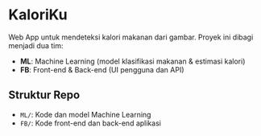 # KaloriKu

Web App untuk mendeteksi kalori makanan dari gambar. Proyek ini dibagi menjadi dua tim:
- **ML**: Machine Learning (model klasifikasi makanan & estimasi kalori)
- **FB**: Front-end & Back-end (UI pengguna dan API)

## Struktur Repo
- `ML/`: Kode dan model Machine Learning
- `FB/`: Kode front-end dan back-end aplikasi

